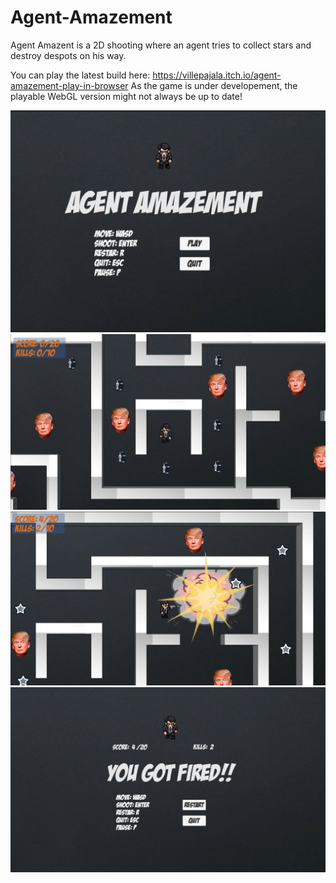 # Agent-Amazement
Agent Amazent is a 2D shooting where an agent tries to collect stars and destroy despots on his way.

You can play the latest build here: https://villepajala.itch.io/agent-amazement-play-in-browser
As the game is under developement, the playable WebGL version might not always be up to date!

![](Agent%20Amazement/Images/Agent%20Amazement.png)
![](Agent%20Amazement/Images/Agent%20Amazement2.png)
![](Agent%20Amazement/Images/Agent%20Amazement%203jpg.jpg)
![](Agent%20Amazement/Images/Agent%20Amazement%204.jpg)
